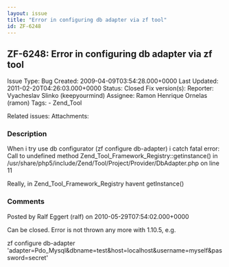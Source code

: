 ```yaml
---
layout: issue
title: "Error in configuring db adapter via zf tool"
id: ZF-6248
---
```


ZF-6248: Error in configuring db adapter via zf tool
----------------------------------------------------

 Issue Type: Bug Created: 2009-04-09T03:54:28.000+0000 Last Updated: 2011-02-20T04:26:03.000+0000 Status: Closed Fix version(s): 
 Reporter:  Vyacheslav Slinko (keepyourmind)  Assignee:  Ramon Henrique Ornelas (ramon)  Tags: - Zend\_Tool
 
 Related issues: 
 Attachments: 
### Description

When i try use db configurator (zf configure db-adapter) i catch fatal error: Call to undefined method Zend\_Tool\_Framework\_Registry::getinstance() in /usr/share/php5/include/Zend/Tool/Project/Provider/DbAdapter.php on line 11

Really, in Zend\_Tool\_Framework\_Registry havent getInstance()

 

 

### Comments

Posted by Ralf Eggert (ralf) on 2010-05-29T07:54:02.000+0000

Can be closed. Error is not thrown any more with 1.10.5, e.g.

zf configure db-adapter 'adapter=Pdo\_Mysql&dbname=test&host=localhost&username=myself&password=secret'

 

 